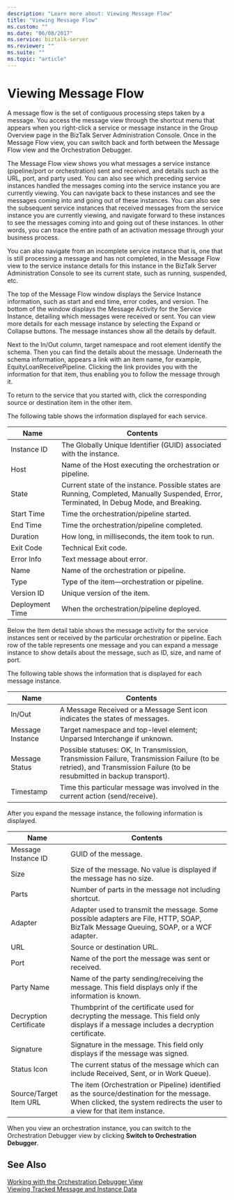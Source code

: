 ```yaml
---
description: "Learn more about: Viewing Message Flow"
title: "Viewing Message Flow"
ms.custom: ""
ms.date: "06/08/2017"
ms.service: biztalk-server
ms.reviewer: ""
ms.suite: ""
ms.topic: "article"
---
```

# Viewing Message Flow
A message flow is the set of contiguous processing steps taken by a message. You access the message view through the shortcut menu that appears when you right-click a service or message instance in the Group Overview page in the BizTalk Server Administration Console. Once in the Message Flow view, you can switch back and forth between the Message Flow view and the Orchestration Debugger.  
  
 The Message Flow view shows you what messages a service instance (pipeline/port or orchestration) sent and received, and details such as the URL, port, and party used. You can also see which preceding service instances handled the messages coming into the service instance you are currently viewing. You can navigate back to these instances and see the messages coming into and going out of these instances. You can also see the subsequent service instances that received messages from the service instance you are currently viewing, and navigate forward to these instances to see the messages coming into and going out of these instances. In other words, you can trace the entire path of an activation message through your business process.  
  
 You can also navigate from an incomplete service instance that is, one that is still processing a message and has not completed, in the Message Flow view to the service instance details for this instance in the BizTalk Server Administration Console to see its current state, such as running, suspended, etc.  
  
 The top of the Message Flow window displays the Service Instance information, such as start and end time, error codes, and version. The bottom of the window displays the Message Activity for the Service Instance, detailing which messages were received or sent. You can view more details for each message instance by selecting the Expand or Collapse buttons. The message instances show all the details by default.  
  
 Next to the In/Out column, target namespace and root element identify the schema. Then you can find the details about the message. Underneath the schema information, appears a link with an item name, for example, EquityLoanReceivePipeline. Clicking the link provides you with the information for that item, thus enabling you to follow the message through it.  
  
 To return to the service that you started with, click the corresponding source or destination item in the other item.  
  
 The following table shows the information displayed for each service.  
  
|Name|Contents|  
|----------|--------------|  
|Instance ID|The Globally Unique Identifier (GUID) associated with the instance.|  
|Host|Name of the Host executing the orchestration or pipeline.|  
|State|Current state of the instance. Possible states are Running, Completed, Manually Suspended, Error, Terminated, In Debug Mode, and Breaking.|  
|Start Time|Time the orchestration/pipeline started.|  
|End Time|Time the orchestration/pipeline completed.|  
|Duration|How long, in milliseconds, the item took to run.|  
|Exit Code|Technical Exit code.|  
|Error Info|Text message about error.|  
|Name|Name of the orchestration or pipeline.|  
|Type|Type of the item—orchestration or pipeline.|  
|Version ID|Unique version of the item.|  
|Deployment Time|When the orchestration/pipeline deployed.|  
  
 Below the Item detail table shows the message activity for the service instances sent or received by the particular orchestration or pipeline. Each row of the table represents one message and you can expand a message instance to show details about the message, such as ID, size, and name of port.  
  
 The following table shows the information that is displayed for each message instance.  
  
|Name|Contents|  
|----------|--------------|  
|In/Out|A Message Received or a Message Sent icon indicates the states of messages.|  
|Message Instance|Target namespace and top-level element; Unparsed Interchange if unknown.|  
|Message Status|Possible statuses: OK, In Transmission, Transmission Failure, Transmission Failure (to be retried), and Transmission Failure (to be resubmitted in backup transport).|  
|Timestamp|Time this particular message was involved in the current action (send/receive).|  
  
 After you expand the message instance, the following information is displayed.  
  
|Name|Contents|  
|----------|--------------|  
|Message Instance ID|GUID of the message.|  
|Size|Size of the message. No value is displayed if the message has no size.|  
|Parts|Number of parts in the message not including shortcut.|  
|Adapter|Adapter used to transmit the message. Some possible adapters are File, HTTP, SOAP, BizTalk Message Queuing, SOAP, or a WCF adapter.|  
|URL|Source or destination URL.|  
|Port|Name of the port the message was sent or received.|  
|Party Name|Name of the party sending/receiving the message. This field displays only if the information is known.|  
|Decryption Certificate|Thumbprint of the certificate used for decrypting the message. This field only displays if a message includes a decryption certificate.|  
|Signature|Signature in the message. This field only displays if the message was signed.|  
|Status Icon|The current status of the message which can include Received, Sent, or in Work Queue).|  
|Source/Target Item URL|The item (Orchestration or Pipeline) identified as the source/destination for the message. When clicked, the system redirects the user to a view for that item instance.|  
  
 When you view an orchestration instance, you can switch to the Orchestration Debugger view by clicking **Switch to Orchestration Debugger**.  
  
## See Also  
 [Working with the Orchestration Debugger View](../core/working-with-the-orchestration-debugger-view.md)   
 [Viewing Tracked Message and Instance Data](../core/viewing-tracked-message-and-instance-data.md)
